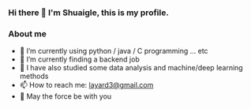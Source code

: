 ### Hi there 👋   I'm Shuaigle, this is my profile.

### About me
 - 🌱 I’m currently using python / java / C programming ... etc
 - 👯 I’m currently finding a backend job
 - 🔭 I have also studied some data analysis and machine/deep learning methods
 - 📫 How to reach me: layard3@gmail.com
 - 💬 May the force be with you

